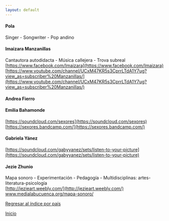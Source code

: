 ```yaml
---
layout: default
---
```


#### Pola  
Singer - Songwriter - Pop andino  

#### Imaizara Manzanillas  
Cantautora autodidacta - Música callejera - Trova subreal  
[https://www.facebook.com/Imaizara](https://www.facebook.com/Imaizara)  
[https://www.youtube.com/channel/UCxM47KR5s3CprrLTdA1Y7ug?view_as=subscriber%20Manzanillas/](https://www.youtube.com/channel/UCxM47KR5s3CprrLTdA1Y7ug?view_as=subscriber%20Manzanillas/)  

#### Andrea Fierro  

#### Emilia Bahamonde  
[https://soundcloud.com/sexores](https://soundcloud.com/sexores)  
[https://sexores.bandcamp.com/](https://sexores.bandcamp.com/)  

#### Gabriela Yánez  
[https://soundcloud.com/gabyyanez/sets/listen-to-your-picture](https://soundcloud.com/gabyyanez/sets/listen-to-your-picture)  

#### Jezie Zhunio  
Mapa sonoro - Experimentación - Pedagogía - Multidisciplinas: artes-literatura-psicología  
[http://jezieart.weebly.com/](http://jezieart.weebly.com/)  
www.medialabucuenca.org/mapa-sonoro/  





  
[Regresar al índice por país](./basededatos.html)  

[Inicio](./)  
